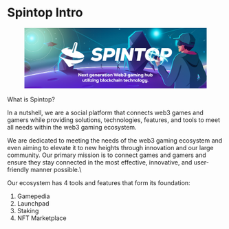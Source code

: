 # Spintop Intro

<figure><img src=".gitbook/assets/main_wp1.png" alt=""><figcaption></figcaption></figure>

What is Spintop?

In a nutshell, we are a social platform that connects web3 games and gamers while providing solutions, technologies, features, and tools to meet all needs within the web3 gaming ecosystem.

We are dedicated to meeting the needs of the web3 gaming ecosystem and even aiming to elevate it to new heights through innovation and our large community. Our primary mission is to connect games and gamers and ensure they stay connected in the most effective, innovative, and user-friendly manner possible.\


Our ecosystem has 4 tools and features that form its foundation:

1. Gamepedia
2. Launchpad
3. Staking
4. NFT Marketplace

